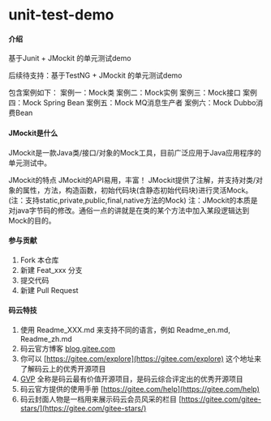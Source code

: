 # unit-test-demo

#### 介绍
基于Junit + JMockit 的单元测试demo

后续待支持：基于TestNG + JMockit 的单元测试demo

包含案例如下：
案例一：Mock类
案例二：Mock实例
案例三：Mock接口
案例四：Mock Spring Bean
案例五：Mock MQ消息生产者
案例六：Mock Dubbo消费Bean


#### JMockit是什么


JMockit是一款Java类/接口/对象的Mock工具，目前广泛应用于Java应用程序的单元测试中。

JMockit的特点
JMockit的API易用，丰富！
JMockit提供了注解，并支持对类/对象的属性，方法，构造函数，初始代码块(含静态初始代码块)进行灵活Mock。(注：支持static,private,public,final,native方法的Mock)
注：JMockit的本质是对java字节码的修改。通俗一点的讲就是在类的某个方法中加入某段逻辑达到Mock的目的。

#### 参与贡献

1. Fork 本仓库
2. 新建 Feat_xxx 分支
3. 提交代码
4. 新建 Pull Request


#### 码云特技

1. 使用 Readme\_XXX.md 来支持不同的语言，例如 Readme\_en.md, Readme\_zh.md
2. 码云官方博客 [blog.gitee.com](https://blog.gitee.com)
3. 你可以 [https://gitee.com/explore](https://gitee.com/explore) 这个地址来了解码云上的优秀开源项目
4. [GVP](https://gitee.com/gvp) 全称是码云最有价值开源项目，是码云综合评定出的优秀开源项目
5. 码云官方提供的使用手册 [https://gitee.com/help](https://gitee.com/help)
6. 码云封面人物是一档用来展示码云会员风采的栏目 [https://gitee.com/gitee-stars/](https://gitee.com/gitee-stars/)